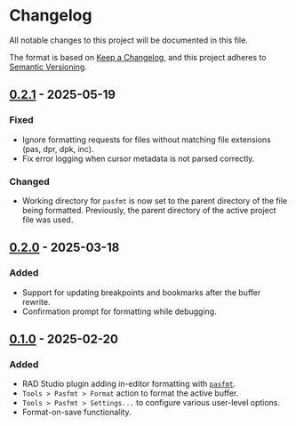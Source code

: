 # Changelog

All notable changes to this project will be documented in this file.

The format is based on [Keep a Changelog](https://keepachangelog.com/en/1.0.0/),
and this project adheres to [Semantic Versioning](https://semver.org/spec/v2.0.0.html).

## [0.2.1] - 2025-05-19

### Fixed

* Ignore formatting requests for files without matching file extensions (pas, dpr, dpk, inc).
* Fix error logging when cursor metadata is not parsed correctly.

### Changed

* Working directory for `pasfmt` is now set to the parent directory of the file being formatted.
  Previously, the parent directory of the active project file was used.

## [0.2.0] - 2025-03-18

### Added

* Support for updating breakpoints and bookmarks after the buffer rewrite.
* Confirmation prompt for formatting while debugging.

## [0.1.0] - 2025-02-20

### Added

* RAD Studio plugin adding in-editor formatting with [`pasfmt`](https://github.com/integrated-application-development/pasfmt).
* `Tools > Pasfmt > Format` action to format the active buffer.
* `Tools > Pasfmt > Settings...` to configure various user-level options.
* Format-on-save functionality.

[Unreleased]: https://github.com/integrated-application-development/delphilint/compare/v0.2.1...HEAD
[0.2.1]: https://github.com/integrated-application-development/delphilint/compare/v0.2.0..v0.2.1
[0.2.0]: https://github.com/integrated-application-development/delphilint/compare/v0.1.0..v0.2.0
[0.1.0]: https://github.com/integrated-application-development/delphilint/releases/tag/v0.1.0